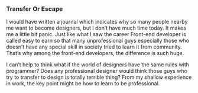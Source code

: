 ### Transfer Or Escape
I would have written a journal which indicates why so many people nearby me want to become designers, but I don’t have much time today. It makes me a little bit panic. Just like what I saw the career Front-end developer is called easy to earn so that many unprofessional guys especially those who doesn’t have any special skill in society tried to learn it from community. That’s why among the front-end developers, the difference is such huge. 

I can’t help to think what if the world of designers have the same rules with programmer? Does any professional designer would think those guys who try to transfer to design is totally terrible thing? From my shallow experience in work, the key point might be how to learn to be professional.
